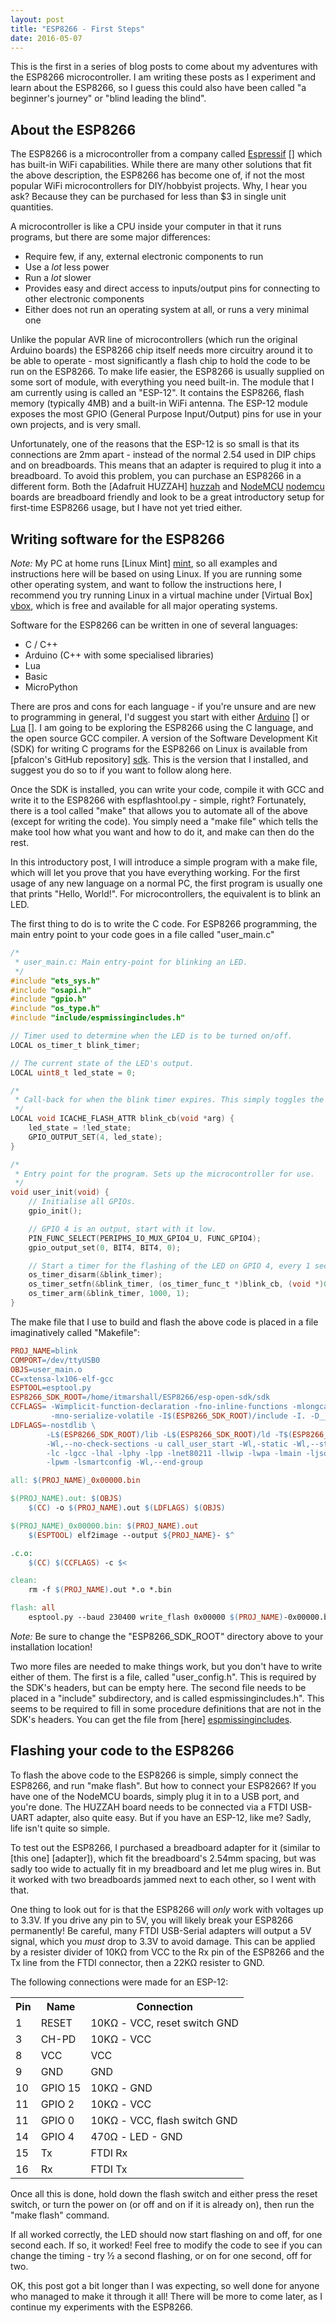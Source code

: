 ```yaml
---
layout: post
title: "ESP8266 - First Steps"
date: 2016-05-07
---
```


This is the first in a series of blog posts to come about my adventures with the ESP8266 microcontroller. I am writing these posts as I experiment and learn about the ESP8266, so I guess this could also have been called "a beginner's journey" or "blind leading the blind".

## About the ESP8266

The ESP8266 is a microcontroller from a company called [Espressif] [] which has built-in WiFi capabilities. While there are many other solutions that fit the above description, the ESP8266 has become one of, if not the most popular WiFi microcontrollers for DIY/hobbyist projects. Why, I hear you ask? Because they can be purchased for less than $3 in single unit quantities.

[espressif]: https://espressif.com/

A microcontroller is like a CPU inside your computer in that it runs programs, but there are some major differences:

* Require few, if any, external electronic components to run
* Use a *lot* less power
* Run a *lot* slower
* Provides easy and direct access to inputs/output pins for connecting to other electronic components
* Either does not run an operating system at all, or runs a very minimal one

Unlike the popular AVR line of microcontrollers (which run the original Arduino boards) the ESP8266 chip itself needs more circuitry around it to be able to operate - most significantly a flash chip to hold the code to be run on the ESP8266. To make life easier, the ESP8266 is usually supplied on some sort of module, with everything you need built-in. The module that I am currently using is called an "ESP-12". It contains the ESP8266, flash memory (typically 4MB) and a built-in WiFi antenna. The ESP-12 module exposes the most GPIO (General Purpose Input/Output) pins for use in your own projects, and is very small.

Unfortunately, one of the reasons that the ESP-12 is so small is that its connections are 2mm apart - instead of the normal 2.54 used in DIP chips and on breadboards. This means that an adapter is required to plug it into a breadboard. To avoid this problem, you can purchase an ESP8266 in a different form. Both the [Adafruit HUZZAH] [huzzah] and [NodeMCU] [nodemcu] boards are breadboard friendly and look to be a great introductory setup for first-time ESP8266 usage, but I have not yet tried either.

[huzzah]: https://www.adafruit.com/products/2471
[nodemcu]: https://github.com/nodemcu/nodemcu-devkit-v1.0

## Writing software for the ESP8266

*Note:* My PC at home runs [Linux Mint] [mint], so all examples and instructions here will be based on using Linux. If you are running some other operating system, and want to follow the instructions here, I recommend you try running Linux in a virtual machine under [Virtual Box] [vbox], which is free and available for all major operating systems.

[mint]: https://www.linuxmint.com/
[vbox]: https://www.virtualbox.org/

Software for the ESP8266 can be written in one of several languages:

* C / C++
* Arduino (C++ with some specialised libraries)
* Lua
* Basic
* MicroPython

There are pros and cons for each language - if you're unsure and are new to programming in general, I'd suggest you start with either [Arduino] [] or [Lua] []. I am going to be exploring the ESP8266 using the C language, and the open source GCC compiler. A version of the Software Development Kit (SDK) for writing C programs for the ESP8266 on Linux is available from [pfalcon's GitHub repository] [sdk]. This is the version that I installed, and suggest you do so to if you want to follow along here.

[arduino]: https://github.com/esp8266/Arduino
[lua]: http://nodemcu.com/index_en.html
[sdk]: https://github.com/pfalcon/esp-open-sdk

Once the SDK is installed, you can write your code, compile it with GCC and write it to the ESP8266 with espflashtool.py - simple, right? Fortunately, there is a tool called "make" that allows you to automate all of the above (except for writing the code). You simply need a "make file" which tells the make tool how what you want and how to do it, and make can then do the rest.

In this introductory post, I will introduce a simple program with a make file, which will let you prove that you have everything working. For the first usage of any new language on a normal PC, the first program is usually one that prints "Hello, World!". For microcontrollers, the equivalent is to blink an LED.

The first thing to do is to write the C code. For ESP8266 programming, the main entry point to your code goes in a file called "user_main.c"

``` c
/*
 * user_main.c: Main entry-point for blinking an LED.
 */
#include "ets_sys.h"
#include "osapi.h"
#include "gpio.h"
#include "os_type.h"    
#include "include/espmissingincludes.h"

// Timer used to determine when the LED is to be turned on/off.
LOCAL os_timer_t blink_timer;

// The current state of the LED's output.
LOCAL uint8_t led_state = 0;

/*
 * Call-back for when the blink timer expires. This simply toggles the GPIO 4 state.
 */
LOCAL void ICACHE_FLASH_ATTR blink_cb(void *arg) {
    led_state = !led_state;
    GPIO_OUTPUT_SET(4, led_state);
}

/*
 * Entry point for the program. Sets up the microcontroller for use.
 */
void user_init(void) {
    // Initialise all GPIOs.
    gpio_init();

    // GPIO 4 is an output, start with it low.
    PIN_FUNC_SELECT(PERIPHS_IO_MUX_GPIO4_U, FUNC_GPIO4);
    gpio_output_set(0, BIT4, BIT4, 0);

    // Start a timer for the flashing of the LED on GPIO 4, every 1 second, continuous.
    os_timer_disarm(&blink_timer);
    os_timer_setfn(&blink_timer, (os_timer_func_t *)blink_cb, (void *)0);
    os_timer_arm(&blink_timer, 1000, 1);
}
```

The make file that I use to build and flash the above code is placed in a file imaginatively called "Makefile":

``` makefile
PROJ_NAME=blink
COMPORT=/dev/ttyUSB0
OBJS=user_main.o
CC=xtensa-lx106-elf-gcc
ESPTOOL=esptool.py
ESP8266_SDK_ROOT=/home/itmarshall/ESP8266/esp-open-sdk/sdk
CCFLAGS= -Wimplicit-function-declaration -fno-inline-functions -mlongcalls -mtext-section-literals \
         -mno-serialize-volatile -I$(ESP8266_SDK_ROOT)/include -I. -D__ETS__ -DICACHE_FLASH -DXTENSA -DUSE_US_TIMER
LDFLAGS=-nostdlib \
        -L$(ESP8266_SDK_ROOT)/lib -L$(ESP8266_SDK_ROOT)/ld -T$(ESP8266_SDK_ROOT)/ld/eagle.app.v6.ld \
        -Wl,--no-check-sections -u call_user_start -Wl,-static -Wl,--start-group \
        -lc -lgcc -lhal -lphy -lpp -lnet80211 -llwip -lwpa -lmain -ljson -lupgrade -lssl \
        -lpwm -lsmartconfig -Wl,--end-group

all: $(PROJ_NAME)_0x00000.bin

$(PROJ_NAME).out: $(OBJS)
	$(CC) -o $(PROJ_NAME).out $(LDFLAGS) $(OBJS)

$(PROJ_NAME)_0x00000.bin: $(PROJ_NAME).out
	$(ESPTOOL) elf2image --output ${PROJ_NAME}- $^

.c.o:
	$(CC) $(CCFLAGS) -c $<

clean:
	rm -f $(PROJ_NAME).out *.o *.bin

flash: all
	esptool.py --baud 230400 write_flash 0x00000 $(PROJ_NAME)-0x00000.bin 0x40000 $(PROJ_NAME)-0x40000.bin 
```

*Note:* Be sure to change the "ESP8266_SDK_ROOT" directory above to your installation location!

Two more files are needed to make things work, but you don't have to write either of them. The first is a file, called "user_config.h". This is required by the SDK's headers, but can be empty here. The second file needs to be placed in a "include" subdirectory, and is called espmissingincludes.h". This seems to be required to fill in some procedure definitions that are not in the SDK's headers. You can get the file from [here] [espmissingincludes].

[espmissingincludes]: https://raw.githubusercontent.com/Spritetm/libesphttpd/master/include/espmissingincludes.h

## Flashing your code to the ESP8266

To flash the above code to the ESP8266 is simple, simply connect the ESP8266, and run "make flash". But how to connect your ESP8266? If you have one of the NodeMCU boards, simply plug it in to a USB port, and you're done. The HUZZAH board needs to be connected via a FTDI USB-UART adapter, also quite easy. But if you have an ESP-12, like me? Sadly, life isn't quite so simple.

To test out the ESP8266, I purchased a breadboard adapter for it (similar to [this one] [adapter]), which fit the breadboard's 2.54mm spacing, but was sadly too wide to actually fit in my breadboard and let me plug wires in. But it worked with two breadboards jammed next to each other, so I went with that.

One thing to look out for is that the ESP8266 will _only_ work with voltages up to 3.3V. If you drive any pin to 5V, you will likely break your ESP8266 permanently! Be careful, many FTDI USB-Serial adapters will output a 5V signal, which you _must_ drop to 3.3V to avoid damage. This can be applied by a resister divider of 10KΩ from VCC to the Rx pin of the ESP8266 and the Tx line from the FTDI connector, then a 22KΩ resister to GND.

The following connections were made for an ESP-12:
<table class="maintable">
  <tr>
    <th>Pin</th>
    <th>Name</th>
    <th>Connection</th>
  </tr>
  <tr>
    <td class="center">1</td>
    <td>RESET</td>
    <td>10KΩ - VCC, reset switch GND</td>
  </tr>
  <tr>
    <td class="center">3</td>
    <td>CH-PD</td>
    <td>10KΩ - VCC</td>
  </tr>
  <tr>
    <td class="center">8</td>
    <td>VCC</td>
    <td>VCC</td>
  </tr>
  <tr>
    <td class="center">9</td>
    <td>GND</td>
    <td>GND</td>
  </tr>
  <tr>
    <td class="center">10</td>
    <td>GPIO 15</td>
    <td>10KΩ - GND</td>
  </tr>
  <tr>
    <td class="center">11</td>
    <td>GPIO 2</td>
    <td>10KΩ - VCC</td>
  </tr>
  <tr>
    <td class="center">11</td>
    <td>GPIO 0</td>
    <td>10KΩ - VCC, flash switch GND</td>
  </tr>
  <tr>
    <td class="center">14</td>
    <td>GPIO 4</td>
    <td>470Ω - LED - GND</td>
  </tr>
  <tr>
    <td class="center">15</td>
    <td>Tx</td>
    <td>FTDI Rx</td>
  </tr>
  <tr>
    <td class="center">16</td>
    <td>Rx</td>
    <td>FTDI Tx</td>
  </tr>
</table>

Once all this is done, hold down the flash switch and either press the reset switch, or turn the power on (or off and on if it is already on), then run the "make flash" command.

If all worked correctly, the LED should now start flashing on and off, for one second each. If so, it worked! Feel free to modify the code to see if you can change the timing - try ½ a second flashing, or on for one second, off for two.

OK, this post got a bit longer than I was expecting, so well done for anyone who managed to make it through it all! There will be more to come later, as I continue my experiments with the ESP8266.
